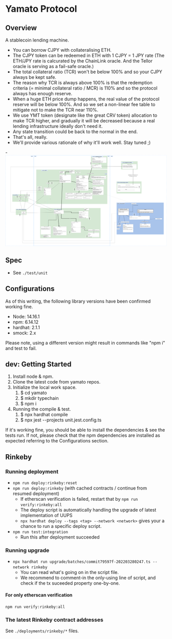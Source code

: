 # Yamato Protocol

## Overview

A stablecoin lending machine.

- You can borrow CJPY with collateralising ETH.
- The CJPY token can be redeemed in ETH with 1 CJPY = 1 JPY rate (The ETH/JPY rate is calcurated by the ChainLink oracle. And the Tellor oracle is serving as a fail-safe oracle.)
- The total collateral ratio (TCR) won't be below 100% and so your CJPY always be kept safe.
- The reason why TCR is always above 100% is that the redemption criteria (= minimal collateral ratio / MCR) is 110% and so the protocol always has enough reserve.
- When a huge ETH price dump happens, the real value of the protocol reserve will be below 100%. And so we set a non-linear fee table to mitigate not to make the TCR near 110%.
- We use YMT token (designate like the great CRV token) allocation to make TCR higher, and gradually it will be decreased because a real lending infrastructure ideally don't need it.
- Any state transition could be back to the normal in the end.
- That's all, really.
- We'll provide various rationale of why it'll work well. Stay tuned ;)

-![yamato](./yamato.png)

## Spec

- See `./test/unit`

## Configurations

As of this writing, the following library versions have been confirmed working fine.

- Node: 14.16.1
- npm: 6.14.12
- hardhat: 2.1.1
- smock: 2.x

Please note, using a different version might result in commands like "npm i" and test to fail.

## dev: Getting Started

1. Install node & npm.
1. Clone the latest code from yamato repos.
1. Initialize the local work space.
   1. $ cd yamato
   1. $ mkdir typechain
   1. $ npm i
1. Running the compile & test.
   1. $ npx hardhat compile
   1. $ npx jest --projects unit.jest.config.ts

If it's working fine, you should be able to install the dependencies & see the tests run.
If not, please check that the npm dependencies are installed as expected referring to the Configurations section.

## Rinkeby

### Running deployment

- `npm run deploy:rinkeby:reset`
- `npm run deploy:rinkeby` (with cached contracts / continue from resumed deployment)
  - If etherscan verification is failed, restart that by `npm run verify:rinkeby:all`
  - The deploy script is automatically handling the upgrade of latest implementation of UUPS
  - `npx hardhat deploy --tags <tag> --network <network>` gives your a chance to run a specific deploy script.
- `npm run test:integration`
  - Run this after deployment succeeded

### Running upgrade

- `npx hardhat run upgrade/batches/commit79597f-202203280247.ts --network rinkeby`
  - You can read what's going on in the script file.
  - We recommend to comment-in the only-using line of script, and check if the tx suceeded property one-by-one.

#### For only etherscan verification

`npm run verify:rinkeby:all`

### The latest Rinkeby contract addresses

See `./deployments/rinkeby/*` files.

<!-- TBD -->
